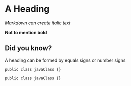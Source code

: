 A Heading
=========
*Markdown can create italic text*

**Not to mention bold**

## Did you know? ##

A heading can be formed by equals signs or number signs


`public class javaClass {}`
```
public class javaClass {}
```
